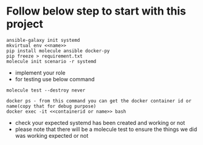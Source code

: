 # Follow below step to start with this project
````
ansible-galaxy init systemd
mkvirtual env <<name>>
pip install molecule ansible docker-py
pip freeze > requirement.txt
molecule init scenario -r systemd
````
* implement your role
* for testing use below command
````
molecule test --destroy never

docker ps - from this command you can get the docker container id or name(copy that for debug purpose)
docker exec -it <<containerid or name>> bash
````
* check your expected systemd has been created and working or not
* please note that there will be a molecule test to ensure the things we did was working expected or not
